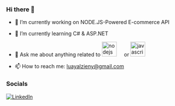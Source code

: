 ### Hi there 👋

- 🔭 I’m currently working on NODE.JS-Powered E-commerce API
- 🌱 I’m currently learning C# & ASP.NET
- 💬 Ask me about anything related to   <img src="https://cdn.jsdelivr.net/gh/devicons/devicon/icons/nodejs/nodejs-original.svg" height="40" alt="nodejs logo"  />  <img width="12" />
 or   <img src="https://cdn.jsdelivr.net/gh/devicons/devicon/icons/javascript/javascript-original.svg" height="40" alt="javascript logo"  />  <img width="12" />

- 📫 How to reach me: luayalzieny@gmail.com

### Socials
<a href="https://www.linkedin.com/in/luay-alzieny/" target="_blank"><img src="https://img.shields.io/badge/LinkedIn-0077B5?style=for-the-badge&logo=linkedin&logoColor=white" alt="LinkedIn" ></a>

<!-- ### Tech Stack
<img src="https://img.shields.io/badge/JavaScript-F7DF1E?style=for-the-badge&logo=javascript&logoColor=black">  <img src="https://img.shields.io/badge/C%23-239120?style=for-the-badge&logo=c-sharp&logoColor=white"> -->
